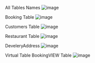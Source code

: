 All Tables Names
![image](https://github.com/user-attachments/assets/9c20cbfa-5b1e-4d27-91cc-3505824ace42)

Booking Table
![image](https://github.com/user-attachments/assets/18b2a5ad-7cec-4b98-bbc3-32c70cea1370)

Customers Table
![image](https://github.com/user-attachments/assets/786eb7a9-1013-4e2b-a838-984559091a7d)

Restaurant Table
![image](https://github.com/user-attachments/assets/0c332183-d912-48f9-b16b-e47edbddb6eb)

DeveleryAddress
![image](https://github.com/user-attachments/assets/7713d5d2-4bf0-45d4-8579-9e224753d8eb)

Virtual Table BookingVIEW Table
![image](https://github.com/user-attachments/assets/61072a82-4bd1-4783-ba97-043774065efc)





